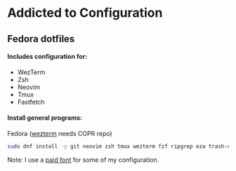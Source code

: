 # Addicted to Configuration

## Fedora dotfiles

#### Includes configuration for:
- WezTerm
- Zsh
- Neovim
- Tmux
- Fastfetch

#### Install general programs:
Fedora ([wezterm](https://wezfurlong.org/wezterm/install/linux.html#__tabbed_1_4) needs COPR repo)
```sh
sudo dnf install -y git neovim zsh tmux wezterm fzf ripgrep eza trash-cli fastfetch
```

Note: I use a [paid font](https://berkeleygraphics.com/typefaces/berkeley-mono/) for some of my configuration.
